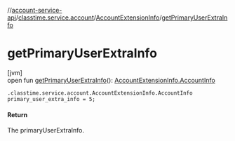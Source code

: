 //[account-service-api](../../../index.md)/[classtime.service.account](../index.md)/[AccountExtensionInfo](index.md)/[getPrimaryUserExtraInfo](get-primary-user-extra-info.md)

# getPrimaryUserExtraInfo

[jvm]\
open fun [getPrimaryUserExtraInfo](get-primary-user-extra-info.md)(): [AccountExtensionInfo.AccountInfo](-account-info/index.md)

`.classtime.service.account.AccountExtensionInfo.AccountInfo primary_user_extra_info = 5;`

#### Return

The primaryUserExtraInfo.
